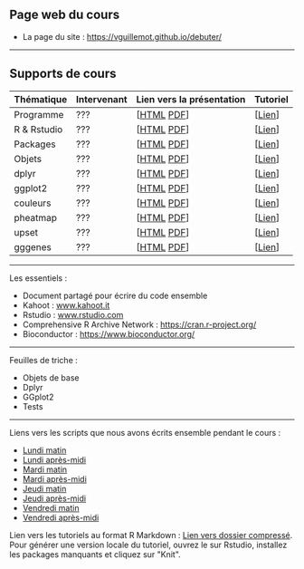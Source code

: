 ## Page web du cours

- La page du site : <https://vguillemot.github.io/debuter/>

****

## Supports de cours

| Thématique| Intervenant | Lien vers la présentation | Tutoriel |
|-----------|-------------|---------------------------|----------|
| Programme | ???  | [[HTML](vignettes/S00programme.html) [PDF](vignettes/S00programme.pdf)] | [[Lien](https://learnr.pasteur.fr/debuter/T00tuto/)] |
| R & Rstudio  | ???  | [[HTML](vignettes/S01rstudio.html) [PDF](vignettes/S01rstudio.pdf)] | [[Lien](https://learnr.pasteur.fr/debuter/T01rstudio/)] |
| Packages  | ???  | [[HTML](vignettes/S01packages.html) [PDF](vignettes/S01packages.pdf)] | [[Lien](https://learnr.pasteur.fr/debuter/T01packages/)] |
| Objets     | ???  | [[HTML](vignettes/S02dplyr.html) [PDF](vignettes/S02dplyr.pdf)] | [[Lien](https://learnr.pasteur.fr/debuter/T02dplyr/)] |
| dplyr     | ???  | [[HTML](vignettes/S02dplyr.html) [PDF](vignettes/S02dplyr.pdf)] | [[Lien](https://learnr.pasteur.fr/debuter/T02dplyr/)] |
| ggplot2   | ???  | [[HTML](vignettes/S03ggplot2.html) [PDF](vignettes/S03ggplot2.pdf)] | [[Lien](https://learnr.pasteur.fr/debuter/T03ggplot2/)] |
| couleurs  | ???  | [[HTML](vignettes/S04couleurs.html) [PDF](vignettes/S04couleurs.pdf)] | [[Lien](https://learnr.pasteur.fr/debuter/T04couleurs)] |
| pheatmap  | ???  | [[HTML](vignettes/S05pheatmap.html) [PDF](vignettes/S05pheatmap.pdf)] | [[Lien](https://learnr.pasteur.fr/debuter/T05pheatmap)] |
| upset     | ???  | [[HTML](vignettes/S06upset.html) [PDF](vignettes/S06upset.pdf)] | [[Lien](https://learnr.pasteur.fr/debuter/T06upset)] |
| gggenes   | ???  | [[HTML](vignettes/S07gggenes.html) [PDF](vignettes/S07gggenes.pdf)] | [[Lien](https://learnr.pasteur.fr/debuter/T07gggenes)] |

****

Les essentiels : 

  * Document partagé pour écrire du code ensemble 
  * Kahoot : www.kahoot.it
  * Rstudio : www.rstudio.com
  * Comprehensive R Archive Network : https://cran.r-project.org/
  * Bioconductor : https://www.bioconductor.org/

****

Feuilles de triche : 

  * Objets de base
  * Dplyr
  * GGplot2
  * Tests

****

Liens vers les scripts que nous avons écrits ensemble pendant le cours : 

  * [Lundi matin](inst/extdata/01_lundi_matin.zip)
  * [Lundi après-midi](inst/extdata/02_lundi_apresm.zip)
  * [Mardi matin](inst/extdata/03_mardi_matin.zip)
  * [Mardi après-midi](inst/extdata/04_mardi_apresm.zip)
  * [Jeudi matin](inst/extdata/05_jeudi_matin.zip)
  * [Jeudi après-midi](inst/extdata/06_jeudi_apresm.zip)
  * [Vendredi matin](inst/extdata/07_vendredi_matin.zip)
  * [Vendredi après-midi](inst/extdata/08_vendredi_apresm.zip)

Lien vers les tutoriels au format R Markdown : [Lien vers dossier compressé](inst/extdata/tutos.zip). Pour générer une version locale du tutoriel, ouvrez le sur Rstudio, installez les packages manquants et cliquez sur "Knit".

